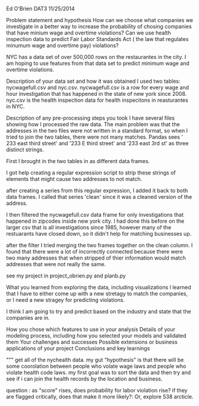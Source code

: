 Ed O'Brien
DAT3
11/25/2014


Problem statement and hypothesis
How can we choose what companies we investigate in a better way to increase the probability of chosing companies that have minium wage and 
overtime violations? Can we use health inspection data to predict Fair Labor Standards Act ( the law that regulates minumum wage and overtime pay)
violations?

NYC has a data set of over 500,000 rows on the restaurantes in the city. I am hoping to use features from that 
data set to predict minimum wage and overtime violations.

Description of your data set and how it was obtained
I used two tables: nycwagefull.csv and nyc.csv.
nycwagefull.csv is a row for every wage and hour investigation that has happened in the state of new york since 2008.
nyc.csv is the health inspection data for health inspecitons in reasturantes in NYC. 

Description of any pre-processing steps you took
I have several files showing how I processed the raw data.
The main problem was that the addresses in the two files were not written in a standard format, so when I tried to join the two tables,
there were not many matches. Pandas sees ' 233 east third street' and '233 E third street' and '233 east 3rd st' as three distinct strings.

First I brought in the two tables in as different data frames. 

I got help creating a regular expression script to strip these strings of elements that might cause two addresses to not match. 

after creating a series from this regular expression, I added it back to both data frames.  I called that series 'clean' since it was a cleaned version of the address. 

I then filtered the nycwagefull.csv data frame for only investigations that happened in zipcodes inside new york city. 
I had done this before on the larger csv that is all investigations since 1985, however many of the restuarants have closed down, so 
it didn't help for matching businesses up. 

after the filter I tried merging the two frames together on the clean column. I found that there were a lot of incorrectly 
connected because there were two many addresses that when stripped of thier information would match addresses that were not 
really the same. 

see my project in project_obrien.py and planb.py

What you learned from exploring the data, including visualizations
I learned that I have to either come up with a new stretagy to match the companies, or I need a new stragey for predicting 
violations. 

I think I am going to try and predict based on the industry and state that the companies are in. 


How you chose which features to use in your analysis
Details of your modeling process, including how you selected your models and validated them
Your challenges and successes
Possible extensions or business applications of your project
Conclusions and key learnings

"""
get all of the nychealth data.
my gut "hypothesis" is that there will be some coorolation between people who volate
wage laws and people who violate health code laws. 
my first goal was to sort the data and then try and see if i can join
the health records by the location and business.

question : as "score" rises, does probability for labor violation rise? 
if they are flagged critically, does that make it more likely?:
Or, explore 538 arcticle.    
